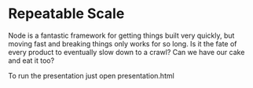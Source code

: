 # Repeatable Scale
Node is a fantastic framework for getting things built very quickly, but moving fast and breaking things only works for so long. Is it the fate of every product to eventually slow down to a crawl? Can we have our cake and eat it too?

To run the presentation just open presentation.html
